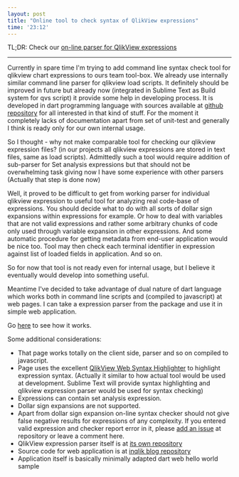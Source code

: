 ```yaml
--- 
layout: post
title: "Online tool to check syntax of QlikView expressions"
time: '23:12'
---
```


TL;DR: Check our [on-line parser for QlikView expressions](/live/build/web/parser.html)

----

Currently in spare time I'm trying to add command line syntax check tool for qlikview chart expressions to ours team tool-box. We already use internally similar command line parser for qlikview load scripts. It definitely should be improved in future but already now (integrated in Sublime Text as Build system for qvs script) it provide some help in developing process. It is developed in dart programming language with sources available at [github repository](https://github.com/inqlik/qvs) for all interested in that kind of stuff. For the moment it completely lacks of documentation apart from set of unit-test and generally I think is ready only for our own internal usage.

So I thought - why not make comparable tool for checking our qlikview expression files? (in our projects all qlikview expressions are stored in text files, same as load scripts).
Admittedly such a tool would require addition of sub-parser for Set analysis expressions but that should not be overwhelming task giving now I have some experience with other parsers (Actually that step is done now) 

Well, it proved to be difficult to get from working parser for individual qlikview expression to useful tool for analyzing real code-base of expressions. You should decide what to do with all sorts of dollar sign expansions within expressions for example. Or how to deal with variables that are not valid expressions and rather some arbitrary chunks of code only used through variable expansion in other expressions. And some automatic procedure for getting metadata from end-user application would be nice too. Tool may then check each terminal identifier in expression against list of loaded fields in application. And so on. 

So for now that tool is not ready even for internal usage, but I believe it eventually would develop into something useful.

Meantime I've decided to take advantage of dual nature of dart language which works both in command line scripts and (compiled to javascript) at web pages. I can take a expression parser from the package and use it in simple web application. 

Go [here](/live/build/web/parser.html) to see how it works.

Some additional considerations:

- That page works totally on the client side, parser and so on compiled to javascript.
- Page uses the excellent [QlikView Web Syntax Highlighter](http://www.qlikviewaddict.com/p/qlikview-web-highlight.html) to highlight expression syntax. (Actually it similar to how actual tool would be used at development. Sublime Text will provide syntax highlighting and qlikview expression parser would be used for syntax checking)
- Expressions can contain set analysis expression.
- Dollar sign expansions are not supported.
- Apart from dollar sign expansion on-line syntax checker should not give false negative results for expressions of any complexity. If you entered valid expression and checker report error in it, please [add an issue](https://github.com/inqlik/qv_exp/issues) at repository or leave a comment here.
- QlikView expression parser itself is at [its own repository](https://github.com/inqlik/qv_exp)
- Source code for web application is at [inqlik blog repository](https://github.com/inqlik/inqlik.github.io/tree/master/live/web) 
- Application itself is basically minimally adapted dart web hello world sample